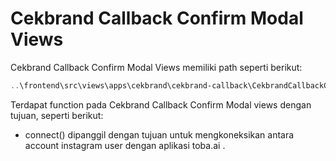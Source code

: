 # Cekbrand Callback Confirm Modal Views

Cekbrand Callback Confirm Modal Views memiliki path seperti berikut:

```powershell
..\frontend\src\views\apps\cekbrand\cekbrand-callback\CekbrandCallbackConfirmModal.vue
```

Terdapat function pada Cekbrand Callback Confirm Modal views dengan tujuan, seperti berikut:

- connect() dipanggil dengan tujuan untuk mengkoneksikan antara account instagram user dengan aplikasi toba.ai .
